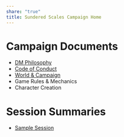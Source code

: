 ```yaml
---
share: "true"
title: Sundered Scales Campaign Home
---
```

# Campaign Documents

- [DM Philosophy](https://steven-stanford.github.io/sundered-scales-campaign/docs/dm-philosophy)
- [Code of Conduct](https://steven-stanford.github.io/sundered-scales-campaign/docs/code-of-conduct)
- [World & Campaign](https://steven-stanford.github.io/sundered-scales-campaign/docs/world-and-campaign)
- Game Rules & Mechanics
- Character Creation

# Session Summaries

- [Sample Session](https://steven-stanford.github.io/sundered-scales-campaign/sessions/sample-session)
